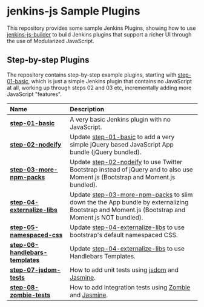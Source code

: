 # jenkins-js Sample Plugins

This repository provides some sample Jenkins Plugins, showing how to use [jenkins-js-builder] to build
Jenkins plugins that support a richer UI through the use of Modularized JavaScript.


## Step-by-step Plugins

The repository contains step-by-step example plugins, starting with <a href="../../tree/master/step-01-basic">step-01-basic</a>,
which is just a simple Jenkins plugin that contains no JavaScript at all, working up through steps 02 and 03 etc,
incrementally adding more JavaScript "features". 

| Name | Description |
|:-----|:------------|
| <b><a href="../../tree/master/step-01-basic">step-01-basic</a></b> | A very basic Jenkins plugin with no JavaScript.
| <b><a href="../../tree/master/step-02-nodeify">step-02-nodeify</a></b> | Update <a href="../../tree/master/step-01-basic">step-01-basic</a> to add a very simple jQuery based JavaScript App bundle (jQuery bundled).|
| <b><a href="../../tree/master/step-03-more-npm-packs">step-03-more-npm-packs</a></b> | Update <a href="../../tree/master/step-02-nodeify">step-02-nodeify</a> to use Twitter Bootstrap instead of jQuery and to also use Moment.js (Bootstrap and Moment.js bundled). |
| <b><a href="../../tree/master/step-04-externalize-libs">step-04-externalize-libs</a></b> | Update <a href="../../tree/master/step-03-more-npm-packs">step-03-more-npm-packs</a> to slim down the the App bundle by externalizing Bootstrap and Moment.js (Bootstrap and Moment.js NOT bundled). |
| <b><a href="../../tree/master/step-05-namespaced-css">step-05-namespaced-css</a></b> | Update <a href="../../tree/master/step-04-externalize-libs">step-04-externalize-libs</a> to use bootstrap's default namespaced CSS. |
| <b><a href="../../tree/master/step-06-handlebars-templates">step-06-handlebars-templates</a></b> | Update <a href="../../tree/master/step-04-externalize-libs">step-04-externalize-libs</a> to use Handlebars Templates. |
| <b><a href="../../tree/master/step-07-jsdom-tests">step-07-jsdom-tests</a></b> | How to add unit tests using [jsdom] and [Jasmine]. |
| <b><a href="../../tree/master/step-08-zombie-tests">step-08-zombie-tests</a></b> | How to add integration tests using [Zombie] and [Jasmine]. |

[jenkins-js-modules]: https://github.com/jenkinsci/js-modules
[jenkins-js-builder]: https://github.com/jenkinsci/js-builder
[jenkins-js-libs]: https://github.com/jenkinsci/js-libs
[jenkins-js-test]: https://github.com/jenkinsci/js-test
[Jasmine]: http://jasmine.github.io/
[jsdom]: https://github.com/tmpvar/jsdom
[Zombie]: http://zombie.js.org/
